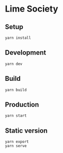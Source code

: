 # Lime Society

## Setup

```
yarn install
```

## Development

```
yarn dev
```

## Build

```
yarn build
```

## Production

```
yarn start
```

## Static version

```
yarn export
yarn serve
```


